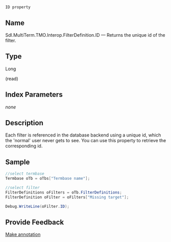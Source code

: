 

# 
    ID property



## Name

Sdl.MultiTerm.TMO.Interop.FilterDefinition.ID —          Returns the unique id of the filter.



## Type

Long

(read)



## Index Parameters
*none*


## Description



Each filter is referenced in the database backend using a unique id, which the 'normal' user never gets to see. You can use this property to retrieve the corresponding id.



## Sample


```cs
//select termbase
Termbase oTb = oTbs["Termbase name"];

//select filter
FilterDefinitions oFilters = oTb.FilterDefinitions;
FilterDefinition oFilter = oFilters["Missing target"];

Debug.WriteLine(oFilter.ID);
```



## Provide Feedback

[Make annotation](mailto:sdk-feedback@sdl.com&amp;subject=Reference%20for%20Sdl.MultiTerm.TMO.Interop.FilterDefinition.ID)

